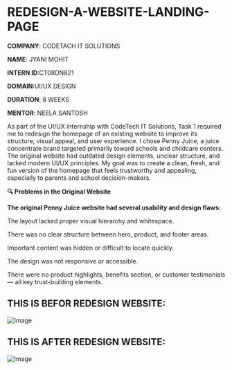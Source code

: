 # REDESIGN-A-WEBSITE-LANDING-PAGE

**COMPANY**: CODETACH IT SOLUTIONS

**NAME**: JYANI MOHIT

**INTERN ID**:CT08DN821

**DOMAIN**:UI/UX DESIGN

**DURATION**: 8 WEEKS

**MENTOR**: NEELA SANTOSH

As part of the UI/UX internship with CodeTech IT Solutions, Task 1 required me to redesign the homepage of an existing website to improve its structure, visual appeal, and user experience. I chose Penny Juice, a juice concentrate brand targeted primarily toward schools and childcare centers. The original website had outdated design elements, unclear structure, and lacked modern UI/UX principles. My goal was to create a clean, fresh, and fun version of the homepage that feels trustworthy and appealing, especially to parents and school decision-makers.

**🔍 Problems in the Original Website**

**The original Penny Juice website had several usability and design flaws:**

The layout lacked proper visual hierarchy and whitespace.

There was no clear structure between hero, product, and footer areas.

Important content was hidden or difficult to locate quickly.

The design was not responsive or accessible.

There were no product highlights, benefits section, or customer testimonials — all key trust-building elements.


## THIS IS BEFOR REDESIGN WEBSITE:

![Image](https://github.com/user-attachments/assets/ad9932cc-4b2a-47df-9b9a-82292238d90e)


## THIS IS AFTER REDESIGN WEBSITE:

![Image](https://github.com/user-attachments/assets/43aa83ec-8a0a-4b2d-aae3-da9606d14d9c)
